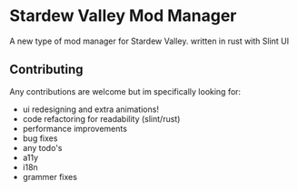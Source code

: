 # Stardew Valley Mod Manager

A new type of mod manager for Stardew Valley. written in rust with Slint UI

## Contributing

Any contributions are welcome but im specifically looking for:

- ui redesigning and extra animations!
- code refactoring for readability (slint/rust)
- performance improvements
- bug fixes
- any todo's
- a11y
- i18n
- grammer <!--Pun intended--> fixes
